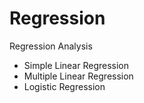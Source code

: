 # Regression
Regression Analysis
  - Simple Linear Regression
  - Multiple Linear Regression
  - Logistic Regression
